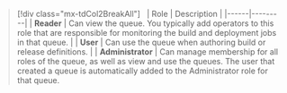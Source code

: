
> [!div class="mx-tdCol2BreakAll"]  
> |  Role  | Description |
> |------|---------|
> | **Reader** | Can view the queue. You typically add operators to this role that are responsible for monitoring the build and deployment jobs in that queue.  |
> | **User** | Can use the queue when authoring build or release definitions. |
> | **Administrator** | Can manage membership for all roles of the queue, as well as view and use the queues. The user that created a queue is automatically added to the Administrator role for that queue.

